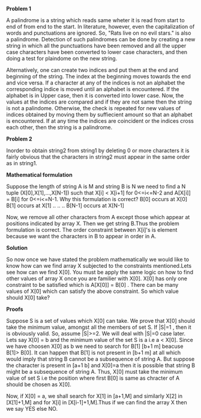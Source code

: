 **Problem 1**

A palindrome is a string which reads same wheter it is read from start to end of from end to the start. In literature, however, even the capitalization of words and punctuations are ignored. So, "Rats live on no evil stars." is also a palindrome. Detection of such palindromes can be done by creating a new string in which all the punctuations have been removed and all the upper case characters have been converted to lower case characters, and then doing a test for plaindome on the new string.

Alternatively, one can create two indices and put them at the end and beginning of the string. The index at the beginning moves towards the end and vice versa. If a character at any of the indices is not an alphabet the corresponding indice is moved until an alphabet is encountered. If the alphabet is in Upper case, then it is converted into lower case. Now, the values at the indices are compared and if they are not same then the string is not a palindome. Otherwise, the check is repeated for new values of indices obtained by moving them by suffiecient amount so that an alphabet is encountered. If at any time the indices are coincident or the indices cross each other, then the string is a palindrome.


**Problem 2**

Inorder to obtain string2 from string1 by deleting 0 or more characters it is fairly obvious that the characters in string2 must appear in the same order as in string1.

**Mathematical formulation**

Suppose the length of string A is M and string B is N we need to find a N tuple (X[0],X[1],...,X[N-1]) such that X[i] < X[i+1] for 0<=i<=N-2 and A[X[i]] = B[i] for 0<=i<=N-1. Why this formulation is correct? B[0] occurs at X[0]
B[1] occurs at X[1]
..
..
..
B[N-1] occurs at X[N-1]


Now, we remove all other characters from A except those which appear at positions indicated by array X. Then we get string B.Thus the problem formulation is correct. The order constraint between X[i]'s is element because we want the characters in B to appear in order in A.


**Solution**

So now once we have stated the problem mathematically we would like to know how can we find array X subjected to the constraints mentioned.Lets see how can we find X[0]. You must be apply the same logic on how to find other values of array X once you are familier with X[0]. X[0] has only one constraint to be satisfied which is A[X[0]] = B[0] . There can be many values of X[0] which can satisfy the above constraint. So which value should X[0] take?



**Proofs**

Suppose S is a set of values which X[0] can take. We prove that X[0] should take the minimum value, amongst all the members of set S. If |S|=1 , then it is obviously valid. So, assume |S|>=2. We will deal with |S|=0 case later. Lets say X[0] = b and the minimum value of the set S is a i.e a < X[0]. Since we have choosen X[0] as b we need to search for B[1] [b+1 m] beacuse B[1]> B[0]. It can happen that B[1] is not present in [b+1 m] at all which would imply that string B cannot be a subsequence of string A. But suppose the character is present in [a+1 b] and X[0]=a then it is possible that string B might be a subsequence of string A. Thus, X[0] must take the minimum value of set S i.e the position where first B[0] is same as chracter of A should be chosen as X[0].

Now, if X[0] = a, we shall search for X[1] in [a+1,M] and similarly X[2] in [X[1]+1,M] and for X[i] in [X[i-1]+1,M].Thus if we can find the array X then we say YES else NO.


